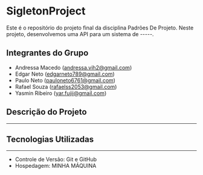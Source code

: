 # SigletonProject

Este é o repositório do projeto final da disciplina Padrões De Projeto. Neste projeto, desenvolvemos uma API para um sistema de -----.
## Integrantes do Grupo

- Andressa Macedo (andressa.vih2@gmail.com)
- Edgar Neto (edgarneto789@gmail.com)
- Paulo Neto (pauloneto6761@gmail.com)
- Rafael Souza (rafaelss2053@gmail.com)
- Yasmin Ribeiro (yar.fujii@gmail.com)

## Descrição do Projeto

----

## Tecnologias Utilizadas

--------
- Controle de Versão: Git e GitHub
- Hospedagem: MINHA MÁQUINA
